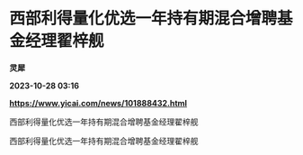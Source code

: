 # 西部利得量化优选一年持有期混合增聘基金经理翟梓舰
**灵犀**

**2023-10-28 03:16**

**https://www.yicai.com/news/101888432.html**

西部利得量化优选一年持有期混合增聘基金经理翟梓舰

西部利得量化优选一年持有期混合增聘基金经理翟梓舰
